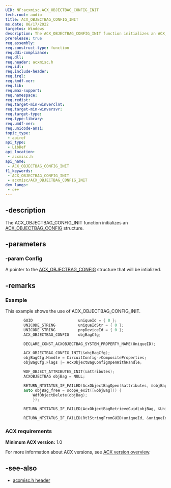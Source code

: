 ```yaml
---
UID: NF:acxmisc.ACX_OBJECTBAG_CONFIG_INIT
tech.root: audio
title: ACX_OBJECTBAG_CONFIG_INIT
ms.date: 06/17/2022
targetos: Windows
description: The ACX_OBJECTBAG_CONFIG_INIT function initializes an ACX_OBJECTBAG_CONFIG structure.
prerelease: true
req.assembly: 
req.construct-type: function
req.ddi-compliance: 
req.dll: 
req.header: acxmisc.h
req.idl: 
req.include-header: 
req.irql: 
req.kmdf-ver: 
req.lib: 
req.max-support: 
req.namespace: 
req.redist: 
req.target-min-winverclnt: 
req.target-min-winversvr: 
req.target-type: 
req.type-library: 
req.umdf-ver: 
req.unicode-ansi: 
topic_type:
 - apiref
api_type:
 - LibDef
api_location:
 - acxmisc.h
api_name:
 - ACX_OBJECTBAG_CONFIG_INIT
f1_keywords:
 - ACX_OBJECTBAG_CONFIG_INIT
 - acxmisc/ACX_OBJECTBAG_CONFIG_INIT
dev_langs:
 - c++
---
```


## -description

The ACX_OBJECTBAG_CONFIG_INIT function initializes an [ACX_OBJECTBAG_CONFIG](ns-acxmisc-acx_objectbag_config.md) structure.

## -parameters

### -param Config

A pointer to the [ACX_OBJECTBAG_CONFIG](ns-acxmisc-acx_objectbag_config.md) structure that will be intialized.

## -remarks

### Example

This example shows the use of ACX_OBJECTBAG_CONFIG_INIT.

```cpp
        GUID                    uniqueId = { 0 };
        UNICODE_STRING          uniqueIdStr = { 0 };
        UNICODE_STRING          pnpDeviceId = { 0 };
        ACX_OBJECTBAG_CONFIG    objBagCfg;

        DECLARE_CONST_ACXOBJECTBAG_SYSTEM_PROPERTY_NAME(UniqueID);

        ACX_OBJECTBAG_CONFIG_INIT(&objBagCfg);
        objBagCfg.Handle = CircuitConfig->CompositeProperties;
        objBagCfg.Flags |= AcxObjectBagConfigOpenWithHandle;

        WDF_OBJECT_ATTRIBUTES_INIT(&attributes);
        ACXOBJECTBAG objBag = NULL;

        RETURN_NTSTATUS_IF_FAILED(AcxObjectBagOpen(&attributes, &objBagCfg, &objBag));
        auto objBag_free = scope_exit([&objBag]() {
            WdfObjectDelete(objBag);
            });

        RETURN_NTSTATUS_IF_FAILED(AcxObjectBagRetrieveGuid(objBag, &UniqueID, &uniqueId));

        RETURN_NTSTATUS_IF_FAILED(RtlStringFromGUID(uniqueId, &uniqueIdStr));
```

### ACX requirements

**Minimum ACX version:** 1.0

For more information about ACX versions, see [ACX version overview](/windows-hardware/drivers/audio/acx-version-overview).

## -see-also

- [acxmisc.h header](index.md)
